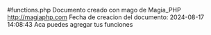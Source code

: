 #functions.php 
Documento creado con mago de Magia_PHP 
http://magiaphp.com 
Fecha de creacion del documento: 2024-08-17 14:08:43 
Aca puedes agregar tus funciones  

